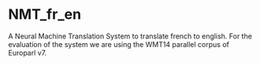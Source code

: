 # NMT_fr_en

A Neural Machine Translation System to translate french to english. For the evaluation of the system we are using the WMT14 parallel corpus of Europarl v7.
